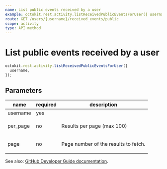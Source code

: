 ```yaml
---
name: List public events received by a user
example: octokit.rest.activity.listReceivedPublicEventsForUser({ username })
route: GET /users/{username}/received_events/public
scope: activity
type: API method
---
```


# List public events received by a user

```js
octokit.rest.activity.listReceivedPublicEventsForUser({
  username,
});
```

## Parameters

<table>
  <thead>
    <tr>
      <th>name</th>
      <th>required</th>
      <th>description</th>
    </tr>
  </thead>
  <tbody>
    <tr><td>username</td><td>yes</td><td>

</td></tr>
<tr><td>per_page</td><td>no</td><td>

Results per page (max 100)

</td></tr>
<tr><td>page</td><td>no</td><td>

Page number of the results to fetch.

</td></tr>
  </tbody>
</table>

See also: [GitHub Developer Guide documentation](https://docs.github.com/rest/reference/activity#list-public-events-received-by-a-user).
